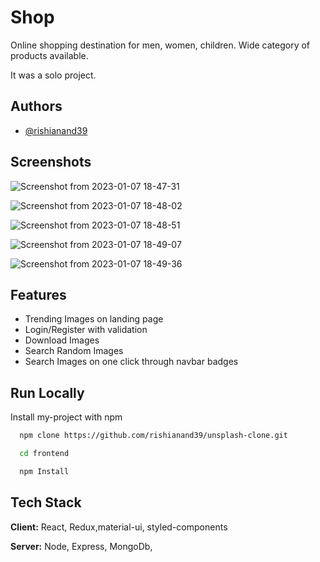 # Shop
Online shopping  destination for men, women, children. Wide category of products available.


 It was a solo project.


## Authors

- [@rishianand39](https://www.github.com/rishianand39)



    
## Screenshots

![Screenshot from 2023-01-07 18-47-31](https://user-images.githubusercontent.com/97423069/211152851-fd98b743-d435-4909-911e-04d5eb7db62e.png)


![Screenshot from 2023-01-07 18-48-02](https://user-images.githubusercontent.com/97423069/211152853-f23af77f-a6db-482e-8ae2-3999ab4d4641.png)


![Screenshot from 2023-01-07 18-48-51](https://user-images.githubusercontent.com/97423069/211152855-943121e7-90f0-4e0e-9a04-6e74a9dbc475.png)


![Screenshot from 2023-01-07 18-49-07](https://user-images.githubusercontent.com/97423069/211152858-e150feb9-ac0d-4147-a59a-f18f46ef5bbc.png)


![Screenshot from 2023-01-07 18-49-36](https://user-images.githubusercontent.com/97423069/211152860-17b42cdd-4183-4bb7-8bd5-321a9e8a3053.png)



## Features

- Trending Images on landing page
- Login/Register with validation
- Download Images
- Search Random Images
- Search Images on one click through navbar badges


## Run Locally

Install my-project with npm

```bash
  npm clone https://github.com/rishianand39/unsplash-clone.git

  cd frontend

  npm Install
```


## Tech Stack

**Client:** React, Redux,material-ui, styled-components

**Server:** Node, Express, MongoDb,
